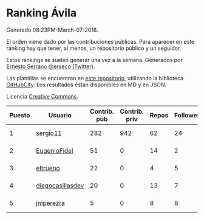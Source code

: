 # Ranking Ávila

Generado 08:23PM-March-07-2018.

El orden viene dado por las contribuciones públicas. Para aparecer en este ránking hay que tener, al menos, un repositorio público y un seguidor.

Estos ránkings se suelen generar una vez a la semana. Generados por [Ernesto Serrano @erseco](https://github.com/erseco/) [(Twitter)](https://twitter.com/erseco).

Las plantillas se encuentran en [este repositorio](https://github.com/iblancasa/GH-Spanish-Ranking), utilizando la biblioteca [GitHubCity](https://github.com/iblancasa/GitHubCity). Los resultados están disponibles en MD y en JSON.

Licencia [Creative Commons](https://creativecommons.org/licenses/by/4.0/).

| Puesto   |  Usuario  | Contrib. pub | Contrib. priv |Repos| Followers | Desde |  Avatar  |
|----------|-----------|--------------|---------------|-----|-----------|-------|----------|
|1|[sergio11](https://github.com/sergio11)|282|942|62|24|2014-03-19|![sergio11](https://avatars3.githubusercontent.com/u/6996211)|
|2|[EugenioFidel](https://github.com/EugenioFidel)|51|0|14|2|2015-06-01|![EugenioFidel](https://avatars1.githubusercontent.com/u/12699680)|
|3|[eltrueno](https://github.com/eltrueno)|22|0|4|5|2015-04-06|![eltrueno](https://avatars0.githubusercontent.com/u/11823645)|
|4|[diegocasillasdev](https://github.com/diegocasillasdev)|20|0|13|7|2016-06-30|![diegocasillasdev](https://avatars3.githubusercontent.com/u/20227008)|
|5|[jmperezra](https://github.com/jmperezra)|5|0|8|8|2012-09-04|![jmperezra](https://avatars1.githubusercontent.com/u/2276963)|
